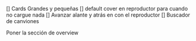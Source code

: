 [] Cards Grandes y pequeñas
[] default cover en reproductor para cuando no cargue nada
[] Avanzar alante y atrás en con el reproductor
[] Buscador de canviones


Poner la sección de overview